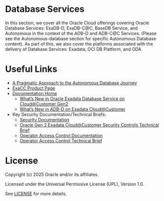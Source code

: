 # Database Services

In this section, we cover all the Oracle Cloud offerings covering Oracle Database Services: ExaDB-D, ExaDB-C@C, BaseDB Service, and Autonomous in the context of the ADB-D and ADB-C@C Services. (Please see the Autonomous-database section for specific Autonomous Database content). As part of this, we also cover the platforms associated with the delivery of Database Services: Exadata, OCI DB Platform, and ODA

# Useful Links

- [A Pragmatic Approach to the Autonomous Database Journey](https://otube.oracle.com/media/A+Pragmatic+Approach+to+the+Autonomous+Database+Journey/1_y8v75gtr)
- [ExaCC Product Page](https://www.oracle.com/uk/engineered-systems/exadata/cloud-at-customer/)
- [Documentation Home](https://docs.oracle.com/en/engineered-systems/exadata-cloud-at-customer/)
    - [What’s New in Oracle Exadata Database Service on Cloud@Customer Gen2](https://docs.oracle.com/en-us/iaas/exadata/doc/ecc-whats-new-in-exadata-cloud-at-customer-gen2.html)
    - [What’s New in ADB-D on Exadata Cloud@Customer](https://docs.oracle.com/en-us/iaas/exadata/doc/adb-okv-integration.html)
- Key Security Documentation/Technical Briefs:
    - [Security Documentation](https://docs.oracle.com/en/engineered-systems/exadata-cloud-at-customer/ecccm/ecc-secguide.html)
    - [Oracle Gen 2 Exadata Cloud@Customer Security Controls Technical Brief](https://www.oracle.com/a/ocom/docs/engineered-systems/exadata/exadata-cloud-at-customer-security-controls.pdf)
    - [Operator Access Control Documentation](https://docs.oracle.com/en/cloud/paas/operator-access-control/exops/overview-of-operator-access-control.html)
    - [Operator Access Control Technical Brief](http://Oracle%20Operator%20Access%20Control%20for%20Exadata%20Cloud@customer/)


 

# License

Copyright (c) 2025 Oracle and/or its affiliates.

Licensed under the Universal Permissive License (UPL), Version 1.0.

See [LICENSE](https://github.com/oracle-devrel/technology-engineering/blob/main/LICENSE) for more details.
